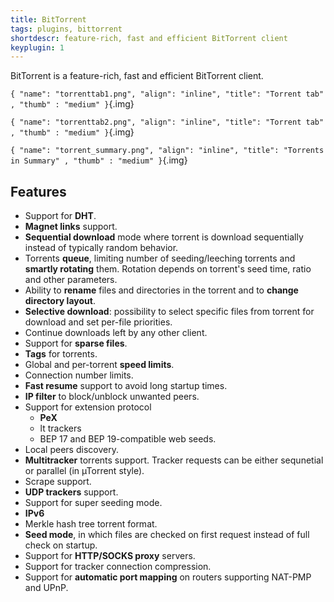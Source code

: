 ```yaml
---
title: BitTorrent
tags: plugins, bittorrent
shortdescr: feature-rich, fast and efficient BitTorrent client
keyplugin: 1
---
```


BitTorrent is a feature-rich, fast and efficient BitTorrent client.

`{ "name": "torrenttab1.png", "align": "inline", "title": "Torrent tab" , "thumb" : "medium" }`{.img}

`{ "name": "torrenttab2.png", "align": "inline", "title": "Torrent tab" , "thumb" : "medium" }`{.img}

`{ "name": "torrent_summary.png", "align": "inline", "title": "Torrents in Summary" , "thumb" : "medium" }`{.img}

Features
--------
- Support for **DHT**.
- **Magnet links** support.
- **Sequential download** mode where torrent is download sequentially
  instead of typically random behavior.
- Torrents **queue**, limiting number of seeding/leeching torrents and
  **smartly rotating** them. Rotation depends on torrent's seed time,
  ratio and other parameters.
- Ability to **rename** files and directories in the torrent and to
  **change directory layout**.
- **Selective download**: possibility to select specific files from
  torrent for download and set per-file priorities.
- Continue downloads left by any other client.
- Support for **sparse files**.
- **Tags** for torrents.
- Global and per-torrent **speed limits**.
- Connection number limits.
- **Fast resume** support to avoid long startup times.
- **IP filter** to block/unblock unwanted peers.
- Support for extension protocol
    - **PeX**
    - lt trackers
    - BEP 17 and BEP 19-compatible web seeds.
- Local peers discovery.
- **Multitracker** torrents support. Tracker requests can be either
  sequnetial or parallel (in µTorrent style).
- Scrape support.
- **UDP trackers** support.
- Support for super seeding mode.
- **IPv6**
- Merkle hash tree torrent format.
- **Seed mode**, in which files are checked on first request instead of
  full check on startup.
- Support for **HTTP/SOCKS proxy** servers.
- Support for tracker connection compression.
- Support for **automatic port mapping** on routers supporting NAT-PMP and
  UPnP.
